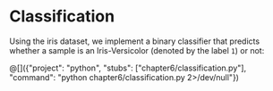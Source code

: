 # Classification

Using the iris dataset, we implement a binary classifier that predicts
whether a sample is an Iris-Versicolor (denoted by the label `1`) or not: 

@[]({"project": "python", "stubs": ["chapter6/classification.py"], "command": "python chapter6/classification.py 2>/dev/null"})
